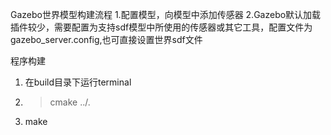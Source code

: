 Gazebo世界模型构建流程
1.配置模型，向模型中添加传感器
2.Gazebo默认加载插件较少，需要配置为支持sdf模型中所使用的传感器或其它工具，配置文件为gazebo_server.config,也可直接设置世界sdf文件



程序构建
1. 在build目录下运行terminal
2. > cmake ../.
3. make

